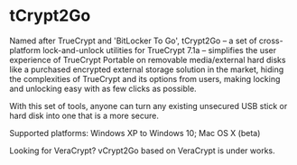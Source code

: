# tCrypt2Go
Named after TrueCrypt and 'BitLocker To Go', tCrypt2Go – a set of cross-platform lock-and-unlock utilities for TrueCrypt 7.1a – simplifies the user experience of TrueCrypt Portable on removable media/external hard disks like a purchased encrypted external storage solution in the market, hiding the complexities of TrueCrypt and its options from users, making locking and unlocking easy with as few clicks as possible.

With this set of tools, anyone can turn any existing unsecured USB stick or hard disk into one that is a more secure.

Supported platforms: Windows XP to Windows 10; Mac OS X (beta)

Looking for VeraCrypt? vCrypt2Go based on VeraCrypt is under works.
